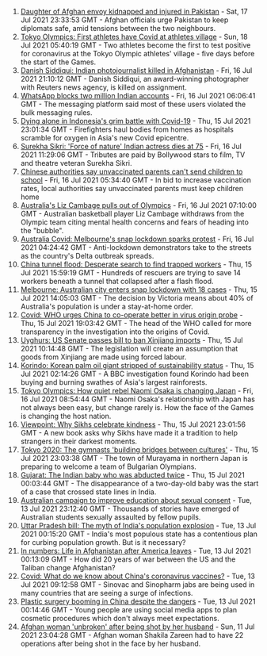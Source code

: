 1. [Daughter of Afghan envoy kidnapped and injured in Pakistan](https://www.bbc.co.uk/news/world-asia-57877239) - Sat, 17 Jul 2021 23:33:53 GMT - Afghan officials urge Pakistan to keep diplomats safe, amid tensions between the two neighbours.
2. [Tokyo Olympics: First athletes have Covid at athletes village](https://www.bbc.co.uk/sport/olympics/57844406) - Sun, 18 Jul 2021 05:40:19 GMT - Two athletes become the first to test positive for coronavirus at the Tokyo Olympic athletes' village - five days before the start of the Games.
3. [Danish Siddiqui: Indian photojournalist killed in Afghanistan](https://www.bbc.co.uk/news/world-asia-india-57859652) - Fri, 16 Jul 2021 21:10:12 GMT - Danish Siddiqui, an award-winning photographer with Reuters news agency, is killed on assignment.
4. [WhatsApp blocks two million Indian accounts](https://www.bbc.co.uk/news/world-asia-india-57831201) - Fri, 16 Jul 2021 06:06:41 GMT - The messaging platform said most of these users violated the bulk messaging rules.
5. [Dying alone in Indonesia's grim battle with Covid-19](https://www.bbc.co.uk/news/world-asia-57830770) - Thu, 15 Jul 2021 23:01:34 GMT - Firefighters haul bodies from homes as hospitals scramble for oxygen in Asia's new Covid epicentre.
6. [Surekha Sikri: 'Force of nature' Indian actress dies at 75](https://www.bbc.co.uk/news/entertainment-arts-57860017) - Fri, 16 Jul 2021 11:29:06 GMT - Tributes are paid by Bollywood stars to film, TV and theatre veteran Surekha Sikri.
7. [Chinese authorities say unvaccinated parents can't send children to school](https://www.bbc.co.uk/news/world-asia-china-57859356) - Fri, 16 Jul 2021 05:34:40 GMT - In bid to increase vaccination rates, local authorities say unvaccinated parents must keep children home
8. [Australia's Liz Cambage pulls out of Olympics](https://www.bbc.co.uk/sport/olympics/57860434) - Fri, 16 Jul 2021 07:10:00 GMT - Australian basketball player Liz Cambage withdraws from the Olympic team citing mental health concerns and fears of heading into the "bubble".
9. [Australia Covid: Melbourne's snap lockdown sparks protest](https://www.bbc.co.uk/news/world-australia-57859526) - Fri, 16 Jul 2021 04:24:42 GMT - Anti-lockdown demonstrators take to the streets as the country's Delta outbreak spreads.
10. [China tunnel flood: Desperate search to find trapped workers](https://www.bbc.co.uk/news/world-asia-china-57852382) - Thu, 15 Jul 2021 15:59:19 GMT - Hundreds of rescuers are trying to save 14 workers beneath a tunnel that collapsed after a flash flood.
11. [Melbourne: Australian city enters snap lockdown with 18 cases](https://www.bbc.co.uk/news/world-australia-57845163) - Thu, 15 Jul 2021 14:05:03 GMT - The decision by Victoria means about 40% of Australia's population is under a stay-at-home order.
12. [Covid: WHO urges China to co-operate better in virus origin probe](https://www.bbc.co.uk/news/world-asia-china-57855653) - Thu, 15 Jul 2021 19:03:42 GMT - The head of the WHO called for more transparency in the investigation into the origins of Covid.
13. [Uyghurs: US Senate passes bill to ban Xinjiang imports](https://www.bbc.co.uk/news/world-us-canada-57847912) - Thu, 15 Jul 2021 10:14:48 GMT - The legislation will create an assumption that goods from Xinjiang are made using forced labour.
14. [Korindo: Korean palm oil giant stripped of sustainability status](https://www.bbc.co.uk/news/world-asia-57845156) - Thu, 15 Jul 2021 02:14:26 GMT - A BBC investigation found Korindo had been buying and burning swathes of Asia's largest rainforests.
15. [Tokyo Olympics: How quiet rebel Naomi Osaka is changing Japan](https://www.bbc.co.uk/sport/olympics/57841166) - Fri, 16 Jul 2021 08:54:44 GMT - Naomi Osaka's relationship with Japan has not always been easy, but change rarely is. How the face of the Games is changing the host nation.
16. [Viewpoint: Why Sikhs celebrate kindness](https://www.bbc.co.uk/news/world-asia-india-57817615) - Thu, 15 Jul 2021 23:01:56 GMT - A new book asks why Sikhs have made it a tradition to help strangers in their darkest moments.
17. [Tokyo 2020: The gymnasts 'building bridges between cultures'](https://www.bbc.co.uk/news/world-asia-57839224) - Thu, 15 Jul 2021 23:03:38 GMT - The town of Murayama in northern Japan is preparing to welcome a team of Bulgarian Olympians.
18. [Gujarat: The Indian baby who was abducted twice](https://www.bbc.co.uk/news/world-asia-india-57691616) - Thu, 15 Jul 2021 00:03:44 GMT - The disappearance of a two-day-old baby was the start of a case that crossed state lines in India.
19. [Australian campaign to improve education about sexual consent](https://www.bbc.co.uk/news/world-australia-57824489) - Tue, 13 Jul 2021 23:12:40 GMT - Thousands of stories have emerged of Australian students sexually assaulted by fellow pupils.
20. [Uttar Pradesh bill: The myth of India's population explosion](https://www.bbc.co.uk/news/world-asia-india-57801764) - Tue, 13 Jul 2021 00:15:20 GMT - India's most populous state has a contentious plan for curbing population growth. But is it necessary?
21. [In numbers: Life in Afghanistan after America leaves](https://www.bbc.co.uk/news/world-asia-57767067) - Tue, 13 Jul 2021 00:13:09 GMT - How did 20 years of war between the US and the Taliban change Afghanistan?
22. [Covid: What do we know about China's coronavirus vaccines?](https://www.bbc.co.uk/news/world-asia-china-57817591) - Tue, 13 Jul 2021 09:12:58 GMT - Sinovac and Sinopharm jabs are being used in many countries that are seeing a surge of infections.
23. [Plastic surgery booming in China despite the dangers](https://www.bbc.co.uk/news/world-asia-china-57691525) - Tue, 13 Jul 2021 00:14:46 GMT - Young people are using social media apps to plan cosmetic procedures which don't always meet expectations.
24. [Afghan woman 'unbroken' after being shot by her husband](https://www.bbc.co.uk/news/world-asia-57779841) - Sun, 11 Jul 2021 23:04:28 GMT - Afghan woman Shakila Zareen had to have 22 operations after being shot in the face by her husband.
